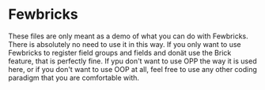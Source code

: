 # Fewbricks 

These files are only meant as a demo of what you can do with Fewbricks. There is absolutely no need to use it in this
 way. If you only want to use Fewbricks to register field groups and fields and donät use the Brick feature, that is 
 perfectly fine. If ypu don't want to use OPP the way it is used here, or if you don't want to use OOP at all, feel 
 free to use any other coding paradigm that you are comfortable with. 

